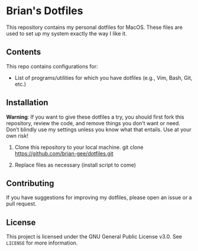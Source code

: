 # Brian's Dotfiles

This repository contains my personal dotfiles for MacOS. These files are used to set up my system exactly the way I like it.

## Contents

This repo contains configurations for:

- List of programs/utilities for which you have dotfiles (e.g., Vim, Bash, Git, etc.)

## Installation

**Warning**: If you want to give these dotfiles a try, you should first fork this repository, review the code, and remove things you don’t want or need. Don’t blindly use my settings unless you know what that entails. Use at your own risk!

1. Clone this repository to your local machine.
git clone https://github.com/brian-gee/dotfiles.git

2. Replace files as necessary (install script to come)

## Contributing

If you have suggestions for improving my dotfiles, please open an issue or a pull request.

## License

This project is licensed under the GNU General Public License v3.0. See `LICENSE` for more information.
